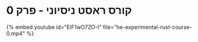 # קורס ראסט ניסיוני - פרק 0

{% embed youtube id="ElF1wO7ZO-I" file="he-experimental-rust-course-0.mp4" %}
